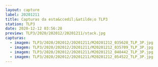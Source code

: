 ```yaml
---
layout: capture
label: 20201211
title: Capturas da esta&ccedil;&atilde;o TLP3
station: TLP3
date: 2020-12-12 03:56:28
preview: TLP3/2020/202012/20201211/stack.jpg
capturas:
  - imagem: TLP3/2020/202012/20201211/M20201212_035628_TLP_3P.jpg
  - imagem: TLP3/2020/202012/20201211/M20201212_035709_TLP_3P.jpg
  - imagem: TLP3/2020/202012/20201211/M20201212_040442_TLP_3P.jpg
  - imagem: TLP3/2020/202012/20201211/M20201212_054522_TLP_3P.jpg
---
```

